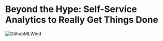 # Beyond the Hype: Self-Service Analytics to Really Get Things Done

<img src="https://f.hubspotusercontent10.net/hubfs/2886065/Jaclyn-Marketing/GithubMLWind.png" alt="GithubMLWind">
